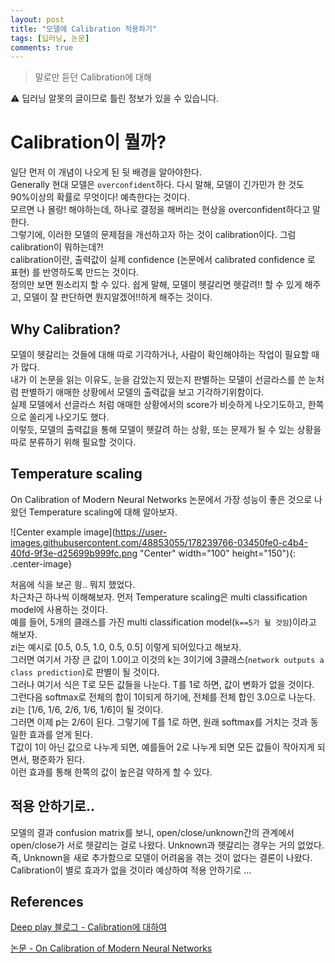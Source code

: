 ```yaml
---
layout: post
title: "모델에 Calibration 적용하기"
tags: [딥러닝, 논문]
comments: true
---
```


> 말로만 듣던 Calibration에 대해  

⚠ 딥러닝 알못의 글이므로 틀린 정보가 있을 수 있습니다.  

# Calibration이 뭘까?

일단 먼저 이 개념이 나오게 된 뒷 배경을 알아야한다.   
Generally 현대 모델은 `overconfident`하다. 다시 말해, 모델이 긴가민가 한 것도 90%이상의 확률로 무엇이다! 예측한다는 것이다.  
모르면 나 몰랑! 해야하는데, 하나로 결정을 해버리는 현상을 overconfident하다고 말한다.    
그렇기에, 이러한 모델의 문제점을 개선하고자 하는 것이 calibration이다. 
그럼 calibration이 뭐하는데?!   
calibration이란, 출력값이 실제 confidence (논문에서 calibrated confidence 로 표현) 를 반영하도록 만드는 것이다.  
정의만 보면 뭔소리지 할 수 있다. 쉽게 말해, 모델이 헷갈리면 헷갈려!! 할 수 있게 해주고, 모델이 잘 판단하면 뭔지알겠어!!하게 해주는 것이다.  


## Why Calibration?

모델이 헷갈리는 것들에 대해 따로 기각하거나, 사람이 확인해야하는 작업이 필요할 때가 많다.  
내가 이 논문을 읽는 이유도, 눈을 감았는지 떴는지 판별하는 모델이 선글라스를 쓴 눈처럼 판별하기 애매한 상황에서 모델의 출력값을 보고 기각하기위함이다.  
실제 모델에서 선글라스 처럼 애매한 상황에서의 score가 비슷하게 나오기도하고, 한쪽으로 쏠리게 나오기도 했다.  
이렇듯, 모델의 출력값을 통해 모델이 헷갈려 하는 상황, 또는 문제가 될 수 있는 상황을 따로 분류하기 위해 필요할 것이다.   


## Temperature scaling

On Calibration of Modern Neural Networks 논문에서 가장 성능이 좋은 것으로 나왔던 Temperature scaling에 대해 알아보자.    

![Center example image](https://user-images.githubusercontent.com/48853055/178239766-03450fe0-c4b4-40fd-9f3e-d25699b999fc.png "Center" width="100" height="150"){: .center-image} 

처음에 식을 보곤 읭.. 뭐지 했었다.  
차근차근 하나씩 이해해보자. 먼저 Temperature scaling은 multi classification model에 사용하는 것이다.  
예를 들어, 5개의 클래스를 가진 multi classification model(`k==5가 될 것임`)이라고 해보자.  
zi는 예시로 [0.5, 0.5, 1.0, 0.5, 0.5] 이렇게 되어있다고 해보자.  
그러면 여기서 가장 큰 값이 1.0이고 이것의 k는 3이기에 3클래스(`network outputs a class prediction`)로 판별이 될 것이다.  
그러나 여기서 식은 T로 모든 값들을 나눈다. T를 1로 하면, 값이 변화가 없을 것이다.  
그런다음 softmax로 전체의 합이 1이되게 하기에, 전체를 전체 합인 3.0으로 나눈다.  
zi는 [1/6, 1/6, 2/6, 1/6, 1/6]이 될 것이다.  
그러면 이제 p는 2/6이 된다. 그렇기에 T를 1로 하면, 원래 softmax를 거치는 것과 동일한 효과를 얻게 된다.  
T값이 1이 아닌 값으로 나누게 되면, 예를들어 2로 나누게 되면 모든 값들이 작아지게 되면서, 평준화가 된다.  
이런 효과를 통해 한쪽의 값이 높은걸 약하게 할 수 있다.      

## 적용 안하기로.. 

모델의 결과 confusion matrix를 보니, open/close/unknown간의 관계에서 open/close가 서로 헷갈리는 걸로 나왔다. 
Unknown과 헷갈리는 경우는 거의 없었다. 즉, Unknown을 새로 추가함으로 모델이 어려움을 겪는 것이 없다는 결론이 나왔다.   
Calibration이 별로 효과가 없을 것이라 예상하여 적용 안하기로 ...


## References

[Deep play 블로그 - Calibration에 대하여](https://3months.tistory.com/490)

[논문 - On Calibration of Modern Neural Networks](https://arxiv.org/pdf/1706.04599.pdf)
